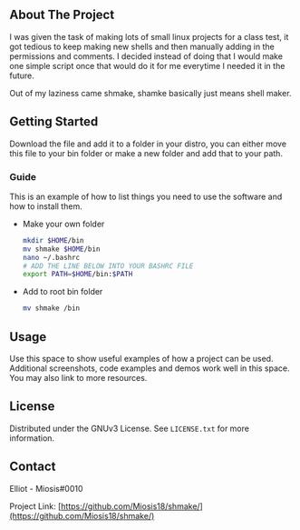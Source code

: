 <!-- ABOUT THE PROJECT -->
## About The Project

I was given the task of making lots of small linux projects for a class test, it got tedious to keep making new shells and then manually adding in the permissions and comments. I decided instead of doing that I would make one simple script once that would do it for me everytime I needed it in the future.<br>

Out of my laziness came shmake, shamke basically just means shell maker.



<!-- GETTING STARTED -->
## Getting Started

Download the file and add it to a folder in your distro, you can either move this file to your bin folder or make a new folder and add that to your path.

### Guide

This is an example of how to list things you need to use the software and how to install them.
* Make your own folder
  ```sh
  mkdir $HOME/bin
  mv shmake $HOME/bin
  nano ~/.bashrc
  # ADD THE LINE BELOW INTO YOUR BASHRC FILE
  export PATH=$HOME/bin:$PATH
  ```
  
* Add to root bin folder
  ```sh
  mv shmake /bin
  ```


<!-- USAGE EXAMPLES -->
## Usage

Use this space to show useful examples of how a project can be used. Additional screenshots, code examples and demos work well in this space. You may also link to more resources.



<!-- LICENSE -->
## License

Distributed under the GNUv3 License. See `LICENSE.txt` for more information.




<!-- CONTACT -->
## Contact

Elliot - Miosis#0010

Project Link: [https://github.com/Miosis18/shmake/](https://github.com/Miosis18/shmake/)

